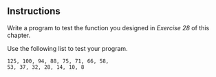 ## Instructions
Write a program to test the function you designed in _Exercise 28_ of this chapter.

Use the following list to test your program.
```
125, 100, 94, 88, 75, 71, 66, 58, 
53, 37, 32, 28, 14, 10, 8
```
